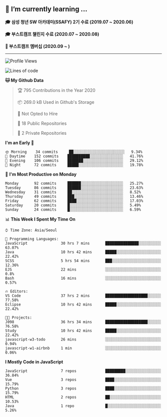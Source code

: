 ## 🌱 I’m currently learning ...

**🎓 삼성 청년 SW 아카데미(SSAFY) 2기 수료 (2019.07 ~ 2020.06)**

**🎓 부스트캠프 챌린지 수료 (2020.07 ~ 2020.08)**

**🏃  부스트캠프 멤버십 (2020.09 ~ )**
 
-----

<!--START_SECTION:waka-->
![Profile Views](http://img.shields.io/badge/Profile%20Views-11-blue)

![Lines of code](https://img.shields.io/badge/From%20Hello%20World%20I%27ve%20Written-34.5%20million%20lines%20of%20code-blue)

**🐱 My Github Data** 

> 🏆 795 Contributions in the Year 2020
 > 
> 📦 269.0 kB Used in Github's Storage 
 > 
> 🚫 Not Opted to Hire
 > 
> 📜 18 Public Repositories
 > 
> 🔑 2 Private Repositories 

**I'm an Early 🐤** 

```text
🌞 Morning    34 commits     ██░░░░░░░░░░░░░░░░░░░░░░░   9.34% 
🌆 Daytime    152 commits    ██████████░░░░░░░░░░░░░░░   41.76% 
🌃 Evening    106 commits    ███████░░░░░░░░░░░░░░░░░░   29.12% 
🌙 Night      72 commits     █████░░░░░░░░░░░░░░░░░░░░   19.78%

```
📅 **I'm Most Productive on Monday** 

```text
Monday       92 commits     ██████░░░░░░░░░░░░░░░░░░░   25.27% 
Tuesday      86 commits     ██████░░░░░░░░░░░░░░░░░░░   23.63% 
Wednesday    31 commits     ██░░░░░░░░░░░░░░░░░░░░░░░   8.52% 
Thursday     49 commits     ███░░░░░░░░░░░░░░░░░░░░░░   13.46% 
Friday       62 commits     ████░░░░░░░░░░░░░░░░░░░░░   17.03% 
Saturday     20 commits     █░░░░░░░░░░░░░░░░░░░░░░░░   5.49% 
Sunday       24 commits     █░░░░░░░░░░░░░░░░░░░░░░░░   6.59%

```


📊 **This Week I Spent My Time On** 

```text
⌚︎ Time Zone: Asia/Seoul

💬 Programming Languages: 
JavaScript               30 hrs 7 mins       ███████████████░░░░░░░░░░   63.07% 
Java                     10 hrs 42 mins      █████░░░░░░░░░░░░░░░░░░░░   22.42% 
SCSS                     5 hrs 54 mins       ███░░░░░░░░░░░░░░░░░░░░░░   12.36% 
EJS                      22 mins             ░░░░░░░░░░░░░░░░░░░░░░░░░   0.8% 
Bash                     16 mins             ░░░░░░░░░░░░░░░░░░░░░░░░░   0.57%

🔥 Editors: 
VS Code                  37 hrs 2 mins       ███████████████████░░░░░░   77.58% 
Eclipse                  10 hrs 42 mins      █████░░░░░░░░░░░░░░░░░░░░   22.42%

🐱‍💻 Projects: 
J098                     36 hrs 34 mins      ███████████████████░░░░░░   76.58% 
Study                    10 hrs 42 mins      █████░░░░░░░░░░░░░░░░░░░░   22.42% 
javascript-w3-todo       26 mins             ░░░░░░░░░░░░░░░░░░░░░░░░░   0.94% 
javascript-w1-airbnb     1 min               ░░░░░░░░░░░░░░░░░░░░░░░░░   0.06%

```

**I Mostly Code in JavaScript** 

```text
JavaScript               7 repos             █████████░░░░░░░░░░░░░░░░   36.84% 
Vue                      3 repos             ████░░░░░░░░░░░░░░░░░░░░░   15.79% 
Python                   3 repos             ████░░░░░░░░░░░░░░░░░░░░░   15.79% 
HTML                     2 repos             ██░░░░░░░░░░░░░░░░░░░░░░░   10.53% 
Java                     1 repo              █░░░░░░░░░░░░░░░░░░░░░░░░   5.26%

```



<!--END_SECTION:waka-->
